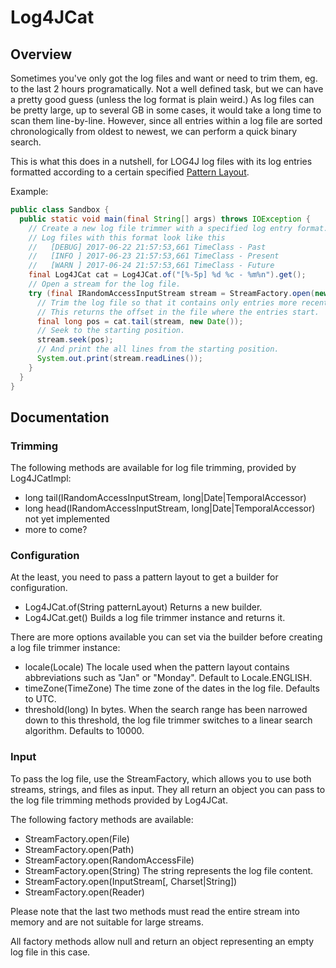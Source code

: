 # Log4JCat

## Overview

Sometimes you've only got the log files and want or need to trim them, eg. to the last 2 hours
programatically. Not a well defined task, but we can have a pretty good guess (unless the log
format is plain weird.) As log files can be pretty large, up to several GB in some cases, it
would take a long time to scan them line-by-line. However, since all entries within a log file
are sorted chronologically from oldest to newest, we can perform a quick binary search.

This is what this does in a nutshell, for LOG4J log files with its log entries formatted
according to a certain specified [Pattern Layout](https://logging.apache.org/log4j/1.2/apidocs/org/apache/log4j/PatternLayout.html).

Example:

```java
public class Sandbox {
  public static void main(final String[] args) throws IOException {
    // Create a new log file trimmer with a specified log entry format.
    // Log files with this format look like this
    //   [DEBUG] 2017-06-22 21:57:53,661 TimeClass - Past
    //   [INFO ] 2017-06-23 21:57:53,661 TimeClass - Present
    //   [WARN ] 2017-06-24 21:57:53,661 TimeClass - Future
    final Log4JCat cat = Log4JCat.of("[%-5p] %d %c - %m%n").get();
    // Open a stream for the log file.
    try (final IRandomAccessInputStream stream = StreamFactory.open(new File("~/mylogfile"))) {
      // Trim the log file so that it contains only entries more recent than the current date.
      // This returns the offset in the file where the entries start.
      final long pos = cat.tail(stream, new Date());
      // Seek to the starting position.
      stream.seek(pos);
      // And print the all lines from the starting position.
      System.out.print(stream.readLines());
    }
  }
}
```

## Documentation

### Trimming

The following methods are available for log file trimming, provided by
Log4JCatImpl:

* long tail(IRandomAccessInputStream, long|Date|TemporalAccessor)
* long head(IRandomAccessInputStream, long|Date|TemporalAccessor) not yet implemented
* more to come?

### Configuration

At the least, you need to pass a pattern layout to get a builder for
configuration.

* Log4JCat.of(String patternLayout) Returns a new builder.
* Log4JCat.get() Builds a log file trimmer instance and returns it.


There are more options available you can set via the builder before creating
a log file trimmer instance:

* locale(Locale) The locale used when the pattern layout contains abbreviations such as "Jan" or "Monday". Default to Locale.ENGLISH.
* timeZone(TimeZone) The time zone of the dates in the log file. Defaults to UTC.
* threshold(long) In bytes. When the search range has been narrowed down to this threshold, the log file trimmer switches to a linear search algorithm. Defaults to 10000.

### Input

To pass the log file, use the StreamFactory, which allows you to use both
streams, strings, and files as input. They all return an object you can pass
to the log file trimming methods provided by Log4JCat.

The following factory methods are available:

* StreamFactory.open(File)
* StreamFactory.open(Path)
* StreamFactory.open(RandomAccessFile)
* StreamFactory.open(String) The string represents the log file content.
* StreamFactory.open(InputStream[, Charset|String])
* StreamFactory.open(Reader)

Please note that the last two methods must read the entire stream into memory
and are not suitable for large streams.

All factory methods allow null and return an object representing an empty log
file in this case.
